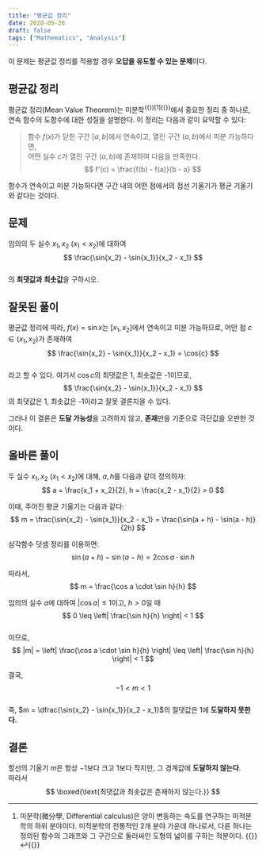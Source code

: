```yaml
---
title: "평균값 정리"
date: 2020-05-26
draft: false
tags: ["Mathematics", "Analysis"]
---
```


이 문제는 평균값 정리를 적용할 경우 **오답을 유도할 수 있는 문제**이다.

## 평균값 정리

평균값 정리(Mean Value Theorem)는 미분학<sup>{{<fnote fn1 ref1>}}[1]{{</fnote>}}</sup>에서 중요한 정리 중 하나로, 연속 함수의 도함수에 대한 성질을 설명한다. 이 정리는 다음과 같이 요약할 수 있다:

> 함수 $f(x)$가 닫힌 구간 $[a, b]$에서 연속이고, 열린 구간 $(a, b)$에서 미분 가능하다면,   
어떤 실수 $c$가 열린 구간 $(a, b)$에 존재하여 다음을 만족한다.
$$
f'(c) = \frac{f(b) - f(a)}{b - a}
$$

함수가 연속이고 미분 가능하다면 구간 내의 어떤 점에서의 접선 기울기가 평균 기울기와 같다는 것이다.

## 문제

임의의 두 실수 $x_1, x_2$ ($x_1 < x_2$)에 대하여  
$$
\frac{\sin{x_2} - \sin{x_1}}{x_2 - x_1}
$$  
의 **최댓값과 최솟값**을 구하시오.

## 잘못된 풀이

평균값 정리에 따라, $f(x) = \sin x$는 $[x_1, x_2]$에서 연속이고 미분 가능하므로, 어떤 점 $c \in (x_1, x_2)$가 존재하여  
$$
\frac{\sin{x_2} - \sin{x_1}}{x_2 - x_1} = \cos{c}
$$  
라고 할 수 있다. 여기서 $\cos{c}$의 최댓값은 1, 최솟값은 -1이므로,  
$$
\frac{\sin{x_2} - \sin{x_1}}{x_2 - x_1}
$$
의 최댓값은 1, 최솟값은 -1이라고 잘못 결론지을 수 있다.

그러나 이 결론은 **도달 가능성**을 고려하지 않고, **존재**만을 기준으로 극단값을 오판한 것이다.

## 올바른 풀이

두 실수 $x_1, x_2$ ($x_1 < x_2$)에 대해, $a, h$를 다음과 같이 정의하자:
$$
a = \frac{x_1 + x_2}{2}, h = \frac{x_2 - x_1}{2} > 0
$$

이때, 주어진 평균 기울기는 다음과 같다:  
$$
m = \frac{\sin{x_2} - \sin{x_1}}{x_2 - x_1} = \frac{\sin(a + h) - \sin(a - h)}{2h}
$$

삼각함수 덧셈 정리를 이용하면:  
$$
\sin(a + h) - \sin(a - h) = 2 \cos a \cdot \sin h
$$

따라서,  
$$
m = \frac{\cos a \cdot \sin h}{h}
$$

임의의 실수 $a$에 대하여 $|\cos{a}| \leq 1$이고, $h > 0$일 때  
$$
0 \leq \left| \frac{\sin h}{h} \right| < 1
$$  
이므로,  
$$
|m| = \left| \frac{\cos a \cdot \sin h}{h} \right| \leq \left| \frac{\sin h}{h} \right| < 1
$$

결국,  
$$
-1 < m < 1
$$  
즉, $m = \dfrac{\sin{x_2} - \sin{x_1}}{x_2 - x_1}$의 절댓값은 1에 **도달하지 못한다.**

## 결론

할선의 기울기 $m$은 항상 $-1$보다 크고 $1$보다 작지만, 그 경계값에 **도달하지 않는다**.  
따라서  
$$
\boxed{\text{최댓값과 최솟값은 존재하지 않는다.}}
$$

---

<ol>
  <li>
    미분학(微分學, Differential calculus)은 양이 변동하는 속도를 연구하는 미적분학의 하위 분야이다. 미적분학의 전통적인 2개 분야 가운데 하나로서, 다른 하나는 정의된 함수의 그래프와 그 구간으로 둘러싸인 도형의 넓이를 구하는 적분이다. {{<fnote ref1 fn1>}}↩{{</fnote>}}
  </li>
</ol>